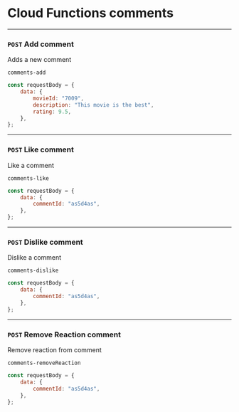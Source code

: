 # Cloud Functions comments

***

### `POST` Add comment

Adds a new comment <br>

`comments-add`

```js
const requestBody = {
    data: {
        movieId: "7009",
        description: "This movie is the best",
        rating: 9.5,
    },
};
```

***

### `POST` Like comment

Like a comment <br>

`comments-like`

```js
const requestBody = {
    data: {
        commentId: "as5d4as",
    },
};
```

***

### `POST` Dislike comment

Dislike a comment <br>

`comments-dislike`

```js
const requestBody = {
    data: {
        commentId: "as5d4as",
    },
};
```

***

### `POST` Remove Reaction comment

Remove reaction from comment <br>

`comments-removeReaction`

```js
const requestBody = {
    data: {
        commentId: "as5d4as",
    },
};
```
